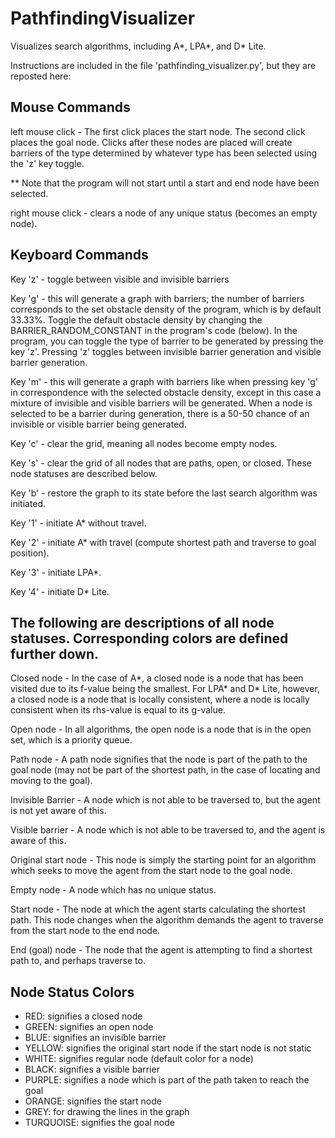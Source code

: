# PathfindingVisualizer
Visualizes search algorithms, including A*, LPA*, and D* Lite.

Instructions are included in the file 'pathfinding_visualizer.py', but they are reposted here:

## Mouse Commands

left mouse click -
  The first click places the start node.
  The second click places the goal node.
  Clicks after these nodes are placed will create barriers of the type determined by whatever type has been
  selected using the 'z' key toggle.

** Note that the program will not start until a start and end node have been selected.

right mouse click - clears a node of any unique status (becomes an empty node).

## Keyboard Commands

Key 'z' - toggle between visible and invisible barriers

Key 'g' - this will generate a graph with barriers; the number of barriers corresponds to the set obstacle density
of the program, which is by default 33.33%. Toggle the default obstacle density by changing the
BARRIER_RANDOM_CONSTANT in the program's code (below). In the program, you can toggle the type of barrier to be
generated by pressing the key 'z'. Pressing 'z' toggles between invisible barrier generation and visible barrier
generation.

Key 'm' - this will generate a graph with barriers like when pressing key 'g' in correspondence with the selected
obstacle density, except in this case a mixture of invisible and visible barriers will be generated. When a node is
selected to be a barrier during generation, there is a 50-50 chance of an invisible or visible barrier being
generated.

Key 'c' - clear the grid, meaning all nodes become empty nodes.

Key 's' - clear the grid of all nodes that are paths, open, or closed. These node statuses are described below.

Key 'b' - restore the graph to its state before the last search algorithm was initiated.

Key '1' - initiate A* without travel.

Key '2' - initiate A* with travel (compute shortest path and traverse to goal position).

Key '3' - initiate LPA*.

Key '4' - initiate D* Lite.


## The following are descriptions of all node statuses. Corresponding colors are defined further down.

Closed node - In the case of A*, a closed node is a node that has been visited due to its f-value being the smallest.
  For LPA* and D* Lite, however, a closed node is a node that is locally consistent, where a node is locally
  consistent when its rhs-value is equal to its g-value.

Open node - In all algorithms, the open node is a node that is in the open set, which is a priority queue.

Path node - A path node signifies that the node is part of the path to the goal node (may not be part of the shortest
path, in the case of locating and moving to the goal).

Invisible Barrier - A node which is not able to be traversed to, but the agent is not yet aware of this.

Visible barrier - A node which is not able to be traversed to, and the agent is aware of this.

Original start node - This node is simply the starting point for an algorithm which seeks to move the agent
from the start node to the goal node.

Empty node - A node which has no unique status.

Start node - The node at which the agent starts calculating the shortest path. This node changes when the algorithm
demands the agent to traverse from the start node to the end node.

End (goal) node - The node that the agent is attempting to find a shortest path to, and perhaps traverse to.

## Node Status Colors
- RED: signifies a closed node
- GREEN: signifies an open node
- BLUE: signifies an invisible barrier
- YELLOW: signifies the original start node if the start node is not static
- WHITE: signifies regular node (default color for a node)
- BLACK: signifies a visible barrier
- PURPLE: signifies a node which is part of the path taken to reach the goal
- ORANGE: signifies the start node
- GREY: for drawing the lines in the graph
- TURQUOISE: signifies the goal node
